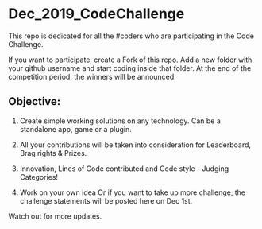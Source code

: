 # Dec_2019_CodeChallenge


This repo is dedicated for all the #coders who are participating in the Code Challenge.

If you want to participate, create a Fork of this repo. Add a new folder with your github username and start coding inside that folder. At the end of the competition period, the winners will be announced.

## Objective:

1) Create simple working solutions on any technology. Can be a standalone app, game or a plugin. 

2) All your contributions  will be taken into consideration for Leaderboard, Brag rights & Prizes.

3) Innovation, Lines of Code contributed and Code style - Judging Categories!

4) Work on your own idea Or if you want to take up more challenge, the challenge statements will be posted here on Dec 1st.



Watch out for more updates.
